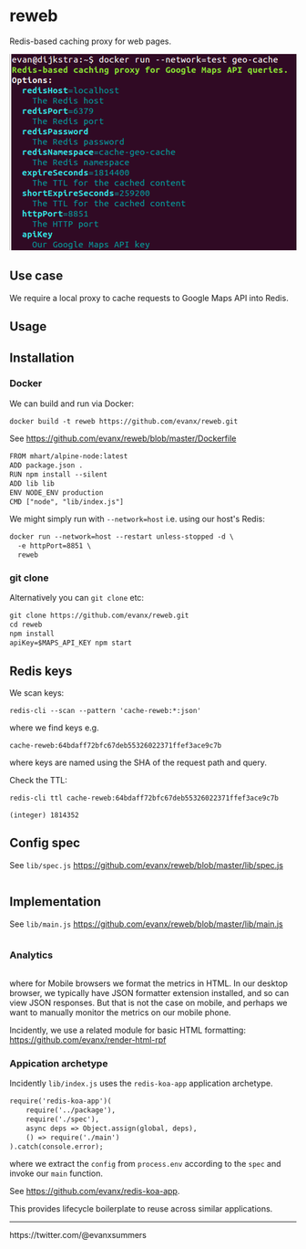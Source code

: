 # reweb

Redis-based caching proxy for web pages.

<img src="https://raw.githubusercontent.com/evanx/reweb/master/docs/readme/main2.png"/>

## Use case

We require a local proxy to cache requests to Google Maps API into Redis.

## Usage

## Installation

### Docker

We can build and run via Docker:
```
docker build -t reweb https://github.com/evanx/reweb.git
```
See https://github.com/evanx/reweb/blob/master/Dockerfile
```
FROM mhart/alpine-node:latest
ADD package.json .
RUN npm install --silent
ADD lib lib
ENV NODE_ENV production
CMD ["node", "lib/index.js"]
```

We might simply run with `--network=host` i.e. using our host's Redis:
```
docker run --network=host --restart unless-stopped -d \
  -e httpPort=8851 \
  reweb
```


### git clone

Alternatively you can `git clone` etc:
```
git clone https://github.com/evanx/reweb.git
cd reweb
npm install
apiKey=$MAPS_API_KEY npm start
```

## Redis keys

We scan keys:
```
redis-cli --scan --pattern 'cache-reweb:*:json'
```
where we find keys e.g.
```
cache-reweb:64bdaff72bfc67deb55326022371ffef3ace9c7b
```
where keys are named using the SHA of the request path and query.

Check the TTL:
```
redis-cli ttl cache-reweb:64bdaff72bfc67deb55326022371ffef3ace9c7b
```
```
(integer) 1814352
```

## Config spec

See `lib/spec.js` https://github.com/evanx/reweb/blob/master/lib/spec.js
```javascript
```

## Implementation

See `lib/main.js` https://github.com/evanx/reweb/blob/master/lib/main.js
```javascript
```

### Analytics

```javascript
```
where for Mobile browsers we format the metrics in HTML. In our desktop browser, we typically have JSON formatter extension installed, and so can view JSON responses. But that is not the case on mobile, and perhaps we want to manually monitor the metrics on our mobile phone.

Incidently, we use a related module for basic HTML formatting: https://github.com/evanx/render-html-rpf

### Appication archetype

Incidently `lib/index.js` uses the `redis-koa-app` application archetype.
```
require('redis-koa-app')(
    require('../package'),
    require('./spec'),
    async deps => Object.assign(global, deps),
    () => require('./main')
).catch(console.error);
```
where we extract the `config` from `process.env` according to the `spec` and invoke our `main` function.

See https://github.com/evanx/redis-koa-app.

This provides lifecycle boilerplate to reuse across similar applications.

<hr>
https://twitter.com/@evanxsummers
